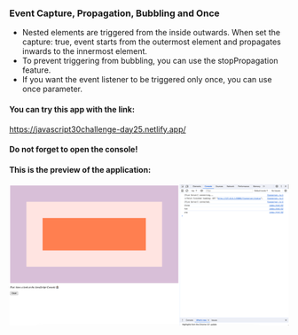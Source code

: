### Event Capture, Propagation, Bubbling and Once
- Nested elements are triggered from the inside outwards. When set the capture: true, event starts from the outermost element and propagates inwards to the innermost element.
- To prevent triggering from bubbling, you can use the stopPropagation feature.
-  If you want the event listener to be triggered only once, you can use once parameter.

#### You can try this app with the link:
https://javascript30challenge-day25.netlify.app/

#### Do not forget to open the console!

#### This is the preview of the application:
![Screenshot of deployed app](img/preview1.png)
